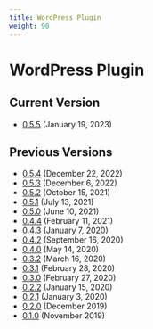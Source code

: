 ```yaml
---
title: WordPress Plugin
weight: 90
---
```


# WordPress Plugin

## Current Version

- [0.5.5](https://goodshufflecdn.s3.amazonaws.com/gspro-embed-wpp/gspro-wishlist-plugin-0.5.5.zip) (January 19, 2023)

## Previous Versions

- [0.5.4](https://goodshufflecdn.s3.amazonaws.com/gspro-embed-wpp/gspro-wishlist-plugin-0.5.4.zip) (December 22, 2022)
- [0.5.3](https://goodshufflecdn.s3.amazonaws.com/gspro-embed-wpp/gspro-wishlist-plugin-0.5.3.zip) (December 6, 2022)
- [0.5.2](https://goodshufflecdn.s3.amazonaws.com/gspro-embed-wpp/gspro-wishlist-plugin-0.5.2.zip) (October 15, 2021)
- [0.5.1](https://goodshufflecdn.s3.amazonaws.com/gspro-embed-wpp/gspro-wishlist-plugin-0.5.1.zip) (July 13, 2021)
- [0.5.0](https://goodshufflecdn.s3.amazonaws.com/gspro-embed-wpp/gspro-wishlist-plugin-0.5.0.zip) (June 10, 2021)
- [0.4.4](https://goodshufflecdn.s3.amazonaws.com/gspro-embed-wpp/gspro-wishlist-plugin-0.4.4.zip) (February 11, 2021)
- [0.4.3](https://goodshufflecdn.s3.amazonaws.com/gspro-embed-wpp/gspro-wishlist-plugin-0.4.3.zip) (January 7, 2020)
- [0.4.2](https://goodshufflecdn.s3.amazonaws.com/gspro-embed-wpp/gspro-wishlist-plugin-0.4.2.zip) (September 16, 2020)
- [0.4.0](https://goodshufflecdn.s3.amazonaws.com/gspro-embed-wpp/gspro-wishlist-plugin-0.4.0.zip) (May 14, 2020)
- [0.3.2](https://goodshufflecdn.s3.amazonaws.com/gspro-embed-wpp/gspro-wishlist-plugin-0.3.2.zip) (March 16, 2020)
- [0.3.1](https://goodshufflecdn.s3.amazonaws.com/gspro-embed-wpp/gspro-wishlist-plugin-0.3.1.zip) (February 28, 2020)
- [0.3.0](https://goodshufflecdn.s3.amazonaws.com/gspro-embed-wpp/gspro-wishlist-plugin-0.3.0.zip) (February 27, 2020)
- [0.2.2](https://goodshufflecdn.s3.amazonaws.com/gspro-embed-wpp/gspro-embed-wpp-0.2.2.zip) (January 15, 2020)
- [0.2.1](https://goodshufflecdn.s3.amazonaws.com/gspro-embed-wpp/gspro-embed-wpp-0.2.1.zip) (January 3, 2020)
- [0.2.0](https://goodshufflecdn.s3.amazonaws.com/gspro-embed-wpp/gspro-embed-wpp-0.2.0.zip) (December 2019)
- [0.1.0](https://goodshufflecdn.s3.amazonaws.com/gspro-embed-wpp/gspro-embed-wpp-0.1.0.zip) (November 2019)
